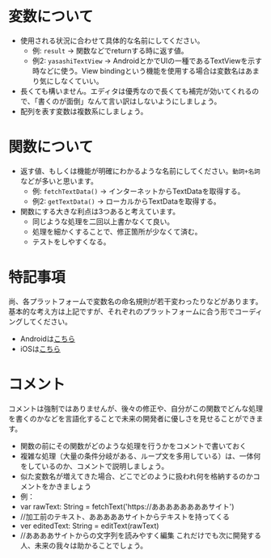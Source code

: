 # 変数について
- 使用される状況に合わせて具体的な名前にしてください。
  - 例: `result` -> 関数などでreturnする時に返す値。
  - 例2: `yasashiTextView` -> AndroidとかでUIの一種であるTextViewを示す時などに使う。View bindingという機能を使用する場合は変数名はあまり気にしなくていい。
- 長くても構いません。エディタは優秀なので長くても補完が効いてくれるので、「書くのが面倒」なんて言い訳はしないようにしましょう。
- 配列を表す変数は複数系にしましょう。

# 関数について
- 返す値、もしくは機能が明確にわかるような名前にしてください。`動詞+名詞`などが多いと思います。
  - 例: `fetchTextData()` -> インターネットからTextDataを取得する。
  - 例2: `getTextData()` -> ローカルからTextDataを取得する。
- 関数にする大きな利点は3つあると考えています。
  - 同じような処理を二回以上書かなくて良い。
  - 処理を細かくすることで、修正箇所が少なくて済む。
  - テストをしやすくなる。


# 特記事項
尚、各プラットフォームで変数名の命名規則が若干変わったりなどがあります。  
基本的な考え方は上記ですが、それぞれのプラットフォームに合う形でコーディングしてください。
- Androidは[こちら](./coding-conventions-android.md)
- iOSは[こちら](./coding-conventions-ios.md)

# コメント
コメントは強制ではありませんが、後々の修正や、自分がこの関数でどんな処理を書くのかなどを言語化することで未来の開発者に優しさを見せることができます。
- 関数の前にその関数がどのような処理を行うかをコメントで書いておく
- 複雑な処理（大量の条件分岐がある、ループ文を多用している）は、一体何をしているのか、コメントで説明しましょう。
- 似た変数名が増えてきた場合、どこでどのように扱われ何を格納するのかコメントをかきましょう
- 例：
-    var rawText: String = fetchText('https://ああああああああサイト')
-    //加工前のテキスト、あああああサイトからテキストを持ってくる
-    ver editedText: String = editText(rawText)
-    //ああああサイトからの文字列を読みやすく編集
これだけでも次に開発する人、未来の我々は助かることでしょう。
